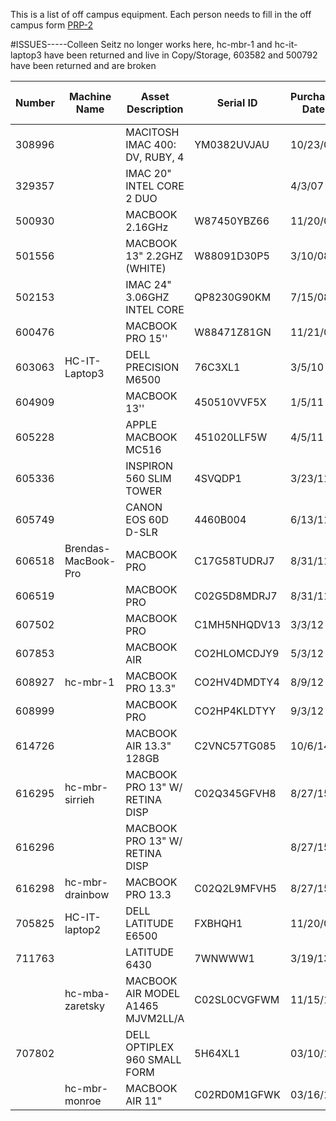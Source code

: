 This is a list of off campus equipment.
Each person needs to fill in the off campus form [PRP-2](http://www.uh.edu/finance/Departments/Property%20Management/PRP-2.xls)

#ISSUES-----Colleen Seitz no longer works here, hc-mbr-1 and hc-it-laptop3 have been returned and live in Copy/Storage, 603582 and 500792 have been returned and are broken

| Number | Machine Name      | Asset Description                 | Serial ID    | Purchase Date | Assignee              | Returned to Campus |
|--------|-------------------|-----------------------------------|--------------|---------------|-----------------------|--------------------|
| 308996 |                   | MACITOSH IMAC 400: DV, RUBY, 4    | YM0382UVJAU  | 10/23/00      | Zaretsky,Robert D     |                    |
| 329357 |                   | IMAC 20" INTEL CORE 2 DUO         |              | 4/3/07        | Monroe,William        |                    |
| 500930 |                   | MACBOOK 2.16GHz                   | W87450YBZ66  | 11/20/07      | Estess,Ted L          |                    |
| 501556 |                   | MACBOOK 13" 2.2GHZ (WHITE)        | W88091D30P5  | 3/10/08       | Newman,Anna P         |                    |
| 502153 |                   | IMAC 24" 3.06GHZ INTEL CORE       | QP8230G90KM  | 7/15/08       | Estess,Ted L          |                    |
| 600476 |                   | MACBOOK PRO 15''                  | W88471Z81GN  | 11/21/08      | Valier,Helen K        |                    |
| 603063 | HC-IT-Laptop3     | DELL PRECISION M6500              | 76C3XL1      | 3/5/10        | Santee, Ornela        | Yes, in 212K        |
| 604909 |                   | MACBOOK 13''                      | 450510VVF5X  | 1/5/11        | Armstrong,Richard H   |                    |
| 605228 |                   | APPLE MACBOOK MC516               | 451020LLF5W  | 4/5/11        | LeVeaux,Christine     |                    |
| 605336 |                   | INSPIRON 560 SLIM TOWER           | 4SVQDP1      | 3/23/11       | Bailey,Jeremy D       |                    |
| 605749 |                   | CANON EOS 60D D-SLR               | 4460B004     | 6/13/11       | Armstrong,Richard H   |                    |
| 606518 |Brendas-MacBook-Pro| MACBOOK PRO                       | C17G58TUDRJ7 | 8/31/11       | Rhoden,Brenda         |                    |
| 606519 |                   | MACBOOK PRO                       | C02G5D8MDRJ7 | 8/31/11       | Bhojani,Sarah         |                    |
| 607502 |                   | MACBOOK PRO                       | C1MH5NHQDV13 | 3/3/12        | Bailey,Jeremy D       |                    |
| 607853 |                   | MACBOOK AIR                       | CO2HLOMCDJY9 | 5/3/12        | Armstrong,Richard H   |                    |
| 608927 | hc-mbr-1          | MACBOOK PRO 13.3"                 | CO2HV4DMDTY4 | 8/9/12        | Hamilton, Andrew      | Yes, in 212K       |
| 608999 |                   | MACBOOK PRO                       | CO2HP4KLDTYY | 9/3/12        | Myrick,Keri D         |                    |
| 614726 |                   | MACBOOK AIR 13.3" 128GB           | C2VNC57TG085 | 10/6/14       | Nuila,Ricardo Ernesto |                    |
| 616295 | hc-mbr-sirrieh    | MACBOOK PRO 13" W/ RETINA DISP    | C02Q345GFVH8 | 8/27/15       | Sirrieh,Rita Evelyn   |                    |
| 616296 |                   | MACBOOK PRO 13" W/ RETINA DISP    |              | 8/27/15       | Seitz,Colleen S       |                    |
| 616298 | hc-mbr-drainbow   | MACBOOK PRO 13.3                  | C02Q2L9MFVH5 | 8/27/15       | Rainbow,David         |                    |
| 705825 | HC-IT-laptop2     | DELL LATITUDE E6500               | FXBHQH1      | 11/20/08      | Gardner, Everette     |                    |
| 711763 |                   | LATITUDE 6430                     | 7WNWWW1      | 3/19/13       | Spring,Sarah          |                    |
|        | hc-mba-zaretsky   | MACBOOK AIR MODEL A1465 MJVM2LL/A | C02SL0CVGFWM | 11/15/16      | Zaretsky, Robert      | Hasn't left yet  |
| 707802 |                   | DELL OPTIPLEX 960 SMALL FORM      | 5H64XL1      | 03/10/10      | Ramirez, Brenda       |                    |
|        | hc-mbr-monroe     | MACBOOK AIR 11"                   | C02RD0M1GFWK | 03/16/16      | Monroe, William       |                    |
